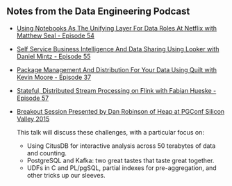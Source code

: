 ## Notes from the Data Engineering Podcast

- [Using Notebooks As The Unifying Layer For Data Roles At Netflix with Matthew Seal - Episode 54](https://www.dataengineeringpodcast.com/using-notebooks-as-the-unifying-layer-for-data-roles-at-netflix-with-matthew-seal-episode-54/)
- [Self Service Business Intelligence And Data Sharing Using Looker with Daniel Mintz - Episode 55](https://www.dataengineeringpodcast.com/looker-with-daniel-mintz-episode-55/)
- [Package Management And Distribution For Your Data Using Quilt with Kevin Moore - Episode 37](https://www.dataengineeringpodcast.com/quilt-data-with-kevin-moore-episode-37/)
- [Stateful, Distributed Stream Processing on Flink with Fabian Hueske - Episode 57](https://www.dataengineeringpodcast.com/apache-flink-with-fabian-hueske-episode-57/)


- [Breakout Session Presented by Dan Robinson of Heap at PGConf Silicon Valley 2015](https://www.youtube.com/watch?v=NVl9_6J1G60&t=2s)

  This talk will discuss these challenges, with a particular focus on:
    - Using CitusDB for interactive analysis across 50 terabytes of data and counting.
    - PostgreSQL and Kafka: two great tastes that taste great together.
    - UDFs in C and PL/pgSQL, partial indexes for pre-aggregation, and other tricks up our sleeves.

